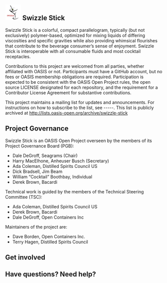 ## <img src="resources/swiz-logo.jpg" width="50" height="50" /> Swizzle Stick

Swizzle Stick is a colorful, compact parallelogram, typically (but not exclusively) polymer-based, optimized for mixing liquids of differing viscosities and specific gravities while also providing whimsical flourishes that contribute to the beverage consumer’s sense of enjoyment. Swizzle Stick is interoperable with all consumable fluids and most cocktail receptacles.

Contributions to this project are welcomed from all parties, whether affiliated with OASIS or not. Participants must have a GitHub account, but no fees or OASIS membership obligations are required. Participation is expected to be consistent with the OASIS Open Project rules, the open source LICENSE designated for each repository, and the requirement for a Contributor License Agreement for substantive contributions.

This project maintains a mailing list for updates and announcements. For instructions on how to subscribe to the list, see -----. This list is publicly archived at http://lists.oasis-open.org/archive/swizzle-stick

## Project Governance

Swizzle Stick is an OASIS Open Project overseen by the members of its Project Governance Board (PGB):  

- Dale DeGroff, Seagrams (Chair)
- Harry MacElhone, Anheuser Busch (Secretary)
- Ada Coleman, Distilled Spirits Council US
- Dick Bradsell, Jim Beam
- William “Cocktail” Boothbay, Individual
- Derek Brown, Bacardi

Technical work is guided by the members of the Technical Steering Committee (TSC): 

- Ada Coleman, Distilled Spirits Council US
- Derek Brown, Bacardi
- Dale DeGroff, Open Containers Inc

Maintainers of the project are: 

- Dave Borden, Open Containers Inc. 
- Terry Hagen, Distilled Spirits Council 

## Get involved 

## Have questions? Need help? 
